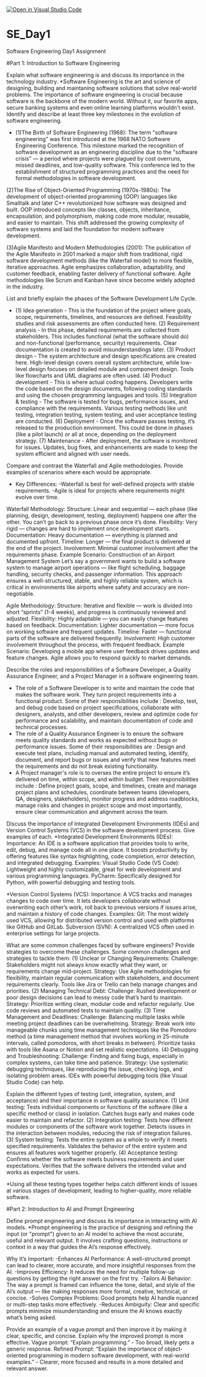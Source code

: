 [![Open in Visual Studio Code](https://classroom.github.com/assets/open-in-vscode-2e0aaae1b6195c2367325f4f02e2d04e9abb55f0b24a779b69b11b9e10269abc.svg)](https://classroom.github.com/online_ide?assignment_repo_id=18375949&assignment_repo_type=AssignmentRepo)
# SE_Day1
Software Engineering Day1 Assignment

#Part 1: Introduction to Software Engineering

Explain what software engineering is and discuss its importance in the technology industry.
*Software Engineering is the art and science of designing, building and maintaning software solutions that solve real-world problems. The importance of software engineering is crucial because software is the backbone of the modern world. Without it, our favorite apps, secure banking systems and even online learning platforms wouldn't exist.
Identify and describe at least three key milestones in the evolution of software engineering.
* (1)The Birth of Software Engineering (1968):
The term "software engineering" was first introduced at the 1968 NATO Software Engineering Conference. This milestone marked the recognition of software development as an engineering discipline due to the "software crisis" — a period where projects were plagued by cost overruns, missed deadlines, and low-quality software. This conference led to the establishment of structured programming practices and the need for formal methodologies in software development.

(2)The Rise of Object-Oriented Programming (1970s-1980s):
The development of object-oriented programming (OOP) languages like Smalltalk and later C++ revolutionized how software was designed and built. OOP introduced concepts like classes, objects, inheritance, encapsulation, and polymorphism, making code more modular, reusable, and easier to maintain. This shift addressed the growing complexity of software systems and laid the foundation for modern software development.

(3)Agile Manifesto and Modern Methodologies (2001):
The publication of the Agile Manifesto in 2001 marked a major shift from traditional, rigid software development methods (like the Waterfall model) to more flexible, iterative approaches. Agile emphasizes collaboration, adaptability, and customer feedback, enabling faster delivery of functional software. Agile methodologies like Scrum and Kanban have since become widely adopted in the industry.

List and briefly explain the phases of the Software Development Life Cycle.
* (1) Idea generation - This is the foundation of the project where goals, scope, requirements, timelines, and resources are defined. Feasibility studies and risk assessments are often conducted here.
  (2) Requirement analysis - In this phase, detailed requirements are collected from stakeholders. This includes functional (what the software should do) and non-functional (performance, security) requirements. Clear documentation is created to avoid misunderstandings later.
  (3) Product design - The system architecture and design specifications are created here. High-level design covers overall system architecture, while low-level design focuses on detailed module and component design. Tools like flowcharts and UML diagrams are often used.
  (4) Product development - This is where actual coding happens. Developers write the code based on the design documents, following coding standards and using the chosen programming languages and tools.
  (5) Integration & testing - The software is tested for bugs, performance issues, and compliance with the requirements. Various testing methods like unit testing, integration testing, system testing, and user acceptance testing are conducted.
  (6) Deployment - Once the software passes testing, it’s released to the production environment. This could be done in phases (like a pilot launch) or all at once, depending on the deployment strategy.
  (7) Maintenance - After deployment, the software is monitored for issues. Updates, bug fixes, and enhancements are made to keep the system efficient and aligned with user needs.

Compare and contrast the Waterfall and Agile methodologies. Provide examples of scenarios where each would be appropriate.
* Key Differences:
-Waterfall is best for well-defined projects with stable requirements.
-Agile is ideal for projects where requirements might evolve over time.

Waterfall Methodology:
Structure: Linear and sequential — each phase (like planning, design, development, testing, deployment) happens one after the other. You can’t go back to a previous phase once it’s done.
Flexibility: Very rigid — changes are hard to implement once development starts.
Documentation: Heavy documentation — everything is planned and documented upfront.
Timeline: Longer — the final product is delivered at the end of the project.
Involvement: Minimal customer involvement after the requirements phase.
Example Scenario:
Construction of an Airport Management System
Let’s say a government wants to build a software system to manage airport operations — like flight scheduling, baggage handling, security checks, and passenger information. This approach ensures a well-structured, stable, and highly reliable system, which is critical in environments like airports where safety and accuracy are non-negotiable.

Agile Methodology:
Structure: Iterative and flexible — work is divided into short “sprints” (1-4 weeks), and progress is continuously reviewed and adjusted.
Flexibility: Highly adaptable — you can easily change features based on feedback.
Documentation: Lighter documentation — more focus on working software and frequent updates.
Timeline: Faster — functional parts of the software are delivered frequently.
Involvement: High customer involvement throughout the process, with frequent feedback.
Example Scenario:
Developing a mobile app where user feedback drives updates and feature changes. Agile allows you to respond quickly to market demands.

Describe the roles and responsibilities of a Software Developer, a Quality Assurance Engineer, and a Project Manager in a software engineering team.
* The role of a Software Developer is to write and maintain the code that makes the software work. They turn project requirements into a functional product. Some of their responsibilities include : Develop, test, and debug code based on project specifications, collaborate with designers, analysts, and other developers, review and optimize code for performance and scalability, and maintain documentation of code and technical processes.
* The role of a Quality Assurance Engineer is to ensure the software meets quality standards and works as expected without bugs or performance issues. Some of their responsibilities are : Design and execute test plans, including manual and automated testing, identify, document, and report bugs or issues and verify that new features meet the requirements and do not break existing functionality.
* A Project manager's role is to overses the entire project to ensure it’s delivered on time, within scope, and within budget. Their responsibilities include : Define project goals, scope, and timelines, create and manage project plans and schedules, coordinate between teams (developers, QA, designers, stakeholders), monitor progress and address roadblocks, manage risks and changes in project scope and most importantly, ensure clear communication and alignment across the team.

Discuss the importance of Integrated Development Environments (IDEs) and Version Control Systems (VCS) in the software development process. Give examples of each.
*Integrated Development Environments (IDEs):
Importance: An IDE is a software application that provides tools to write, edit, debug, and manage code all in one place. It boosts productivity by offering features like syntax highlighting, code completion, error detection, and integrated debugging.
Examples:
Visual Studio Code (VS Code): Lightweight and highly customizable, great for web development and various programming languages.
PyCharm: Specifically designed for Python, with powerful debugging and testing tools.

*Version Control Systems (VCS):
Importance: A VCS tracks and manages changes to code over time. It lets developers collaborate without overwriting each other’s work, roll back to previous versions if issues arise, and maintain a history of code changes.
Examples:
Git: The most widely used VCS, allowing for distributed version control and used with platforms like GitHub and GitLab.
Subversion (SVN): A centralized VCS often used in enterprise settings for large projects.

What are some common challenges faced by software engineers? Provide strategies to overcome these challenges.
Some common challenges and strategies to tackle them:
(1) Unclear or Changing Requirements:
Challenge: Stakeholders might not always know exactly what they want, or requirements change mid-project.
Strategy: Use Agile methodologies for flexibility, maintain regular communication with stakeholders, and document requirements clearly. Tools like Jira or Trello can help manage changes and priorities.
(2) Managing Technical Debt:
Challenge: Rushed development or poor design decisions can lead to messy code that’s hard to maintain.
Strategy: Prioritize writing clean, modular code and refactor regularly. Use code reviews and automated tests to maintain quality.
(3) Time Management and Deadlines:
Challenge: Balancing multiple tasks while meeting project deadlines can be overwhelming.
Strategy: Break work into manageable chunks using time management techniques like the Pomodoro method (a time management method that involves working in 25-minute intervals, called pomodoros, with short breaks in between). Prioritize tasks with tools like Asana or Notion and set realistic expectations.
(4) Debugging and Troubleshooting:
Challenge: Finding and fixing bugs, especially in complex systems, can take time and patience.
Strategy: Use systematic debugging techniques, like reproducing the issue, checking logs, and isolating problem areas. IDEs with powerful debugging tools (like Visual Studio Code) can help.

Explain the different types of testing (unit, integration, system, and acceptance) and their importance in software quality assurance.
(1) Unit testing: Tests individual components or functions of the software (like a specific method or class) in isolation. Catches bugs early and makes code easier to maintain and refactor.
(2) Integration testing: Tests how different modules or components of the software work together. Detects issues in the interaction between modules, reducing the risk of integration failures.
(3) System testing: Tests the entire system as a whole to verify it meets specified requirements. Validates the behavior of the entire system and ensures all features work together properly.
(4) Acceptance testing: Confirms whether the software meets business requirements and user expectations. Verifies that the software delivers the intended value and works as expected for users.

*Using all these testing types together helps catch different kinds of issues at various stages of development, leading to higher-quality, more reliable software.

#Part 2: Introduction to AI and Prompt Engineering


Define prompt engineering and discuss its importance in interacting with AI models.
*Prompt engineering is the practice of designing and refining the input (or "prompt") given to an AI model to achieve the most accurate, useful and relevant output. It involves crafting questions, instructions or context in a way that guides the AI’s response effectively.

Why It’s Important:
-Enhances AI Performance: A well-structured prompt can lead to clearer, more accurate, and more insightful responses from the AI.
-Improves Efficiency: It reduces the need for multiple follow-up questions by getting the right answer on the first try.
-Tailors AI Behavior: The way a prompt is framed can influence the tone, detail, and style of the AI’s output — like making responses more formal, creative, technical, or concise.
-Solves Complex Problems: Good prompts help AI handle nuanced or multi-step tasks more effectively.
-Reduces Ambiguity: Clear and specific prompts minimize misunderstanding and ensure the AI knows exactly what’s being asked.

Provide an example of a vague prompt and then improve it by making it clear, specific, and concise. Explain why the improved prompt is more effective.
Vague prompt: “Explain programming.” - Too broad, likely gets a generic response.
Refined Prompt: “Explain the importance of object-oriented programming in modern software development, with real-world examples.” - Clearer, more focused and results in a more detailed and relevant answer.

